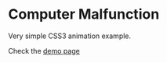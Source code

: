 # Computer Malfunction

Very simple CSS3 animation example.

Check the [demo page](http://fguillen.github.com/ComputerMalfunction)